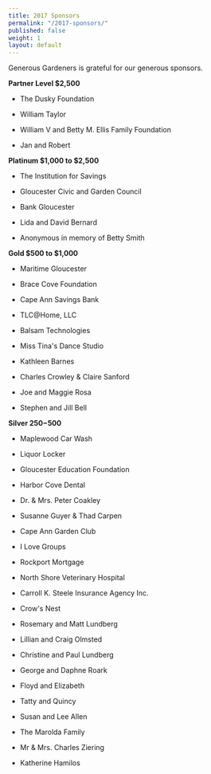 ```yaml
---
title: 2017 Sponsors
permalink: "/2017-sponsors/"
published: false
weight: 1
layout: default
---
```


Generous Gardeners is grateful for our generous sponsors.

**Partner Level $2,500**

* The Dusky Foundation

* William Taylor

* William V and Betty M. Ellis Family Foundation

* Jan and Robert

**Platinum $1,000 to $2,500**

* The Institution for Savings

* Gloucester Civic and Garden Council

* Bank Gloucester

* Lida and David Bernard

* Anonymous in memory of Betty Smith

**Gold $500 to $1,000**

* Maritime Gloucester

* Brace Cove Foundation

* Cape Ann Savings Bank

* TLC@Home, LLC

* Balsam Technologies

* Miss Tina's Dance Studio

* Kathleen Barnes

* Charles Crowley & Claire Sanford

* Joe and Maggie Rosa

* Stephen and Jill Bell

**Silver $250-$500**

* Maplewood Car Wash

* Liquor Locker

* Gloucester Education Foundation

* Harbor Cove Dental

* Dr. & Mrs. Peter Coakley

* Susanne Guyer & Thad Carpen

* Cape Ann Garden Club

* I Love Groups

* Rockport Mortgage

* North Shore Veterinary Hospital

* Carroll K. Steele Insurance Agency Inc.

* Crow's Nest

* Rosemary and Matt Lundberg

* Lillian and Craig Olmsted

* Christine and Paul Lundberg

* George and Daphne Roark

* Floyd and Elizabeth

* Tatty  and Quincy

* Susan and Lee Allen

* The Marolda Family

* Mr & Mrs. Charles Ziering

* Katherine Hamilos
